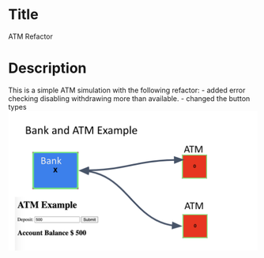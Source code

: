 # Title
ATM Refactor
# Description
This is a simple ATM simulation with the following refactor:
    - added error checking disabling withdrawing more than available.
    - changed the button types
<img src="./atm.png" />

